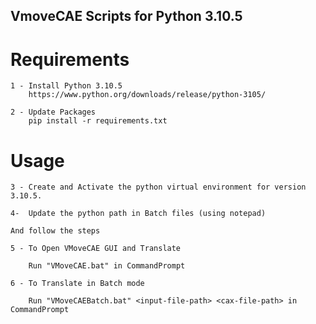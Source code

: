 
## VmoveCAE Scripts for Python 3.10.5
# Requirements

    1 - Install Python 3.10.5 
        https://www.python.org/downloads/release/python-3105/

    2 - Update Packages
        pip install -r requirements.txt

# Usage

    3 - Create and Activate the python virtual environment for version 3.10.5.
   
    4-  Update the python path in Batch files (using notepad)
    
    And follow the steps 

    5 - To Open VMoveCAE GUI and Translate 
        
        Run "VMoveCAE.bat" in CommandPrompt
    
    6 - To Translate in Batch mode 

        Run "VMoveCAEBatch.bat" <input-file-path> <cax-file-path> in CommandPrompt
